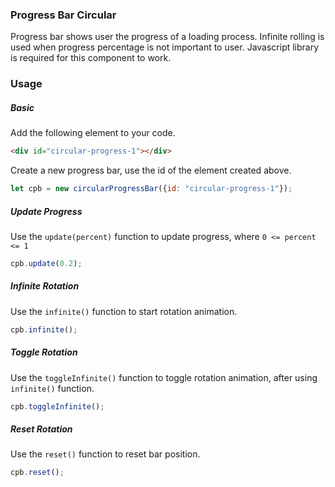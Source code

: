 ### Progress Bar Circular
Progress bar shows user the progress of a loading process.
Infinite rolling is used when progress percentage is not important to user.
Javascript library is required for this component to work.

### Usage
##### Basic
Add the following element to your code.
```html
<div id="circular-progress-1"></div>
```

Create a new progress bar, use the id of the element created above.
```js
let cpb = new circularProgressBar({id: "circular-progress-1"});
```

##### Update Progress
Use the `update(percent)` function to update progress, where `0 <= percent <= 1`
```js
cpb.update(0.2);
```

##### Infinite Rotation
Use the `infinite()` function to start rotation animation.
```js
cpb.infinite();
```

##### Toggle Rotation
Use the `toggleInfinite()` function to toggle rotation animation, after using `infinite()` function.
```js
cpb.toggleInfinite();
```

##### Reset Rotation
Use the `reset()` function to reset bar position.
```js
cpb.reset();
```
